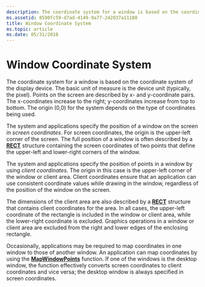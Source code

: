 ```yaml
---
description: The coordinate system for a window is based on the coordinate system of the display device.
ms.assetid: 8590fc59-d7ad-4149-9a77-242037a11188
title: Window Coordinate System
ms.topic: article
ms.date: 05/31/2018
---
```


# Window Coordinate System

The coordinate system for a window is based on the coordinate system of the display device. The basic unit of measure is the device unit (typically, the pixel). Points on the screen are described by x- and y-coordinate pairs. The x-coordinates increase to the right; y-coordinates increase from top to bottom. The origin (0,0) for the system depends on the type of coordinates being used.

The system and applications specify the position of a window on the screen in *screen coordinates*. For screen coordinates, the origin is the upper-left corner of the screen. The full position of a window is often described by a [**RECT**](/windows/win32/api/windef/ns-windef-rect) structure containing the screen coordinates of two points that define the upper-left and lower-right corners of the window.

The system and applications specify the position of points in a window by using *client coordinates*. The origin in this case is the upper-left corner of the window or client area. Client coordinates ensure that an application can use consistent coordinate values while drawing in the window, regardless of the position of the window on the screen.

The dimensions of the client area are also described by a [**RECT**](/windows/win32/api/windef/ns-windef-rect) structure that contains client coordinates for the area. In all cases, the upper-left coordinate of the rectangle is included in the window or client area, while the lower-right coordinate is excluded. Graphics operations in a window or client area are excluded from the right and lower edges of the enclosing rectangle.

Occasionally, applications may be required to map coordinates in one window to those of another window. An application can map coordinates by using the [**MapWindowPoints**](/windows/desktop/api/Winuser/nf-winuser-mapwindowpoints) function. If one of the windows is the desktop window, the function effectively converts screen coordinates to client coordinates and vice versa; the desktop window is always specified in screen coordinates.

 

 
